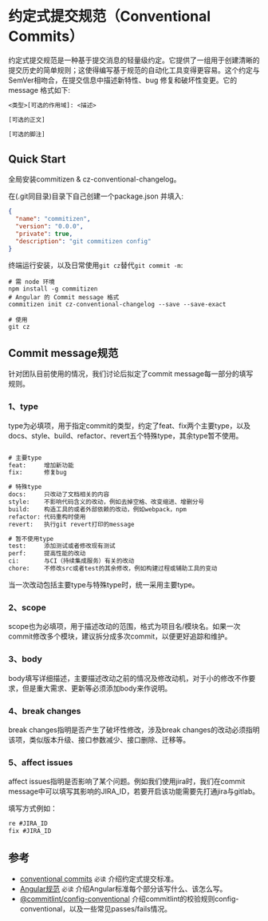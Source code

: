 # 约定式提交规范（Conventional Commits）

约定式提交规范是一种基于提交消息的轻量级约定。它提供了一组用于创建清晰的提交历史的简单规则；这使得编写基于规范的自动化工具变得更容易。这个约定与SemVer相吻合，在提交信息中描述新特性、bug 修复和破坏性变更。它的 message 格式如下:

```txt
<类型>[可选的作用域]: <描述>

[可选的正文]

[可选的脚注]
```

## Quick Start

全局安装commitizen & cz-conventional-changelog。

在(.git同目录)目录下自己创建一个package.json 并填入:

```json
{
  "name": "commitizen",
  "version": "0.0.0",
  "private": true,
  "description": "git commitizen config"
}
```

终端运行安装，以及日常使用`git cz`替代`git commit -m`:

```shell script
# 需 node 环境
npm install -g commitizen
# Angular 的 Commit message 格式
commitizen init cz-conventional-changelog --save --save-exact

# 使用
git cz
```

## Commit message规范

针对团队目前使用的情况，我们讨论后拟定了commit message每一部分的填写规则。

### 1、type

type为必填项，用于指定commit的类型，约定了feat、fix两个主要type，以及docs、style、build、refactor、revert五个特殊type，其余type暂不使用。

```txt

# 主要type
feat:     增加新功能
fix:      修复bug

# 特殊type
docs:     只改动了文档相关的内容
style:    不影响代码含义的改动，例如去掉空格、改变缩进、增删分号
build:    构造工具的或者外部依赖的改动，例如webpack，npm
refactor: 代码重构时使用
revert:   执行git revert打印的message

# 暂不使用type
test:     添加测试或者修改现有测试
perf:     提高性能的改动
ci:       与CI（持续集成服务）有关的改动
chore:    不修改src或者test的其余修改，例如构建过程或辅助工具的变动
```

当一次改动包括主要type与特殊type时，统一采用主要type。

### 2、scope

scope也为必填项，用于描述改动的范围，格式为项目名/模块名。如果一次commit修改多个模块，建议拆分成多次commit，以便更好追踪和维护。

### 3、body

body填写详细描述，主要描述改动之前的情况及修改动机，对于小的修改不作要求，但是重大需求、更新等必须添加body来作说明。

### 4、break changes

break changes指明是否产生了破坏性修改，涉及break changes的改动必须指明该项，类似版本升级、接口参数减少、接口删除、迁移等。

### 5、affect issues

affect issues指明是否影响了某个问题。例如我们使用jira时，我们在commit message中可以填写其影响的JIRA_ID，若要开启该功能需要先打通jira与gitlab。

填写方式例如：

```txt
re #JIRA_ID
fix #JIRA_ID
```

## 参考

* [conventional commits](https://www.conventionalcommits.org/en/v1.0.0/) `必读` 介绍约定式提交标准。
* [Angular规范](https://github.com/angular/angular/blob/22b96b9/CONTRIBUTING.md#-commit-message-guidelines) `必读` 介绍Angular标准每个部分该写什么、该怎么写。
* [@commitlint/config-conventional](https://github.com/conventional-changelog/commitlint/tree/master/%40commitlint/config-conventional#type-enum) 介绍commitlint的校验规则config-conventional，以及一些常见passes/fails情况。
